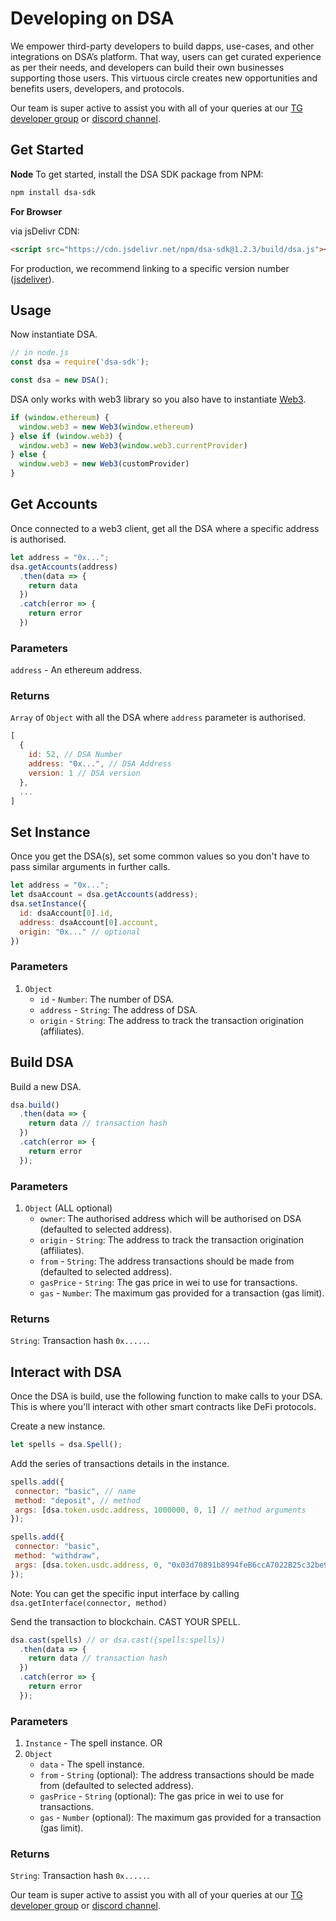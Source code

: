 # Developing on DSA
We empower third-party developers to build dapps, use-cases, and other integrations on DSA’s platform. That way, users can get curated experience as per their needs, and developers can build their own businesses supporting those users. This virtuous circle creates new opportunities and benefits users, developers, and protocols.

Our team is super active to assist you with all of your queries at our [TG developer group](https://t.me/instadevelopers) or [discord channel](https://discord.gg/83vvrnY).

## Get Started

**Node**
To get started, install the DSA SDK package from NPM:

```bash
npm install dsa-sdk
```

**For Browser**

 via jsDelivr CDN:

```html
<script src="https://cdn.jsdelivr.net/npm/dsa-sdk@1.2.3/build/dsa.js"></script>
```

For production, we recommend linking to a specific version number ([jsdeliver](https://www.jsdelivr.com/package/npm/dsa-sdk)).

## Usage
Now instantiate DSA.
```js
// in node.js
const dsa = require('dsa-sdk');

const dsa = new DSA();
```

DSA only works with web3 library so you also have to instantiate [Web3](https://github.com/ethereum/web3.js/#installation).

```js
if (window.ethereum) {
  window.web3 = new Web3(window.ethereum)
} else if (window.web3) {
  window.web3 = new Web3(window.web3.currentProvider)
} else {
  window.web3 = new Web3(customProvider)
}
```

## Get Accounts

Once connected to a web3 client, get all the DSA where a specific address is authorised.

```js
let address = "0x...";
dsa.getAccounts(address)
  .then(data => {
    return data
  })
  .catch(error => {
    return error
  })
```

### Parameters
`address` - An ethereum address.

### Returns
`Array` of `Object` with all the DSA where `address` parameter is authorised.

```js
[
  {
    id: 52, // DSA Number
    address: "0x...", // DSA Address
    version: 1 // DSA version
  },
  ...
]
```

## Set Instance

Once you get the DSA(s), set some common values so you don't have to pass similar arguments in further calls.

```js
let address = "0x...";
let dsaAccount = dsa.getAccounts(address);
dsa.setInstance({
  id: dsaAccount[0].id,
  address: dsaAccount[0].account,
  origin: "0x..." // optional
})
```

### Parameters
1. `Object`
   * `id` - `Number`: The number of DSA.
   * `address` - `String`: The address of DSA.
   * `origin` - `String`: The address to track the transaction origination (affiliates).


## Build DSA

Build a new DSA.

```js
dsa.build()
  .then(data => {
    return data // transaction hash
  })
  .catch(error => {
    return error
  });
```

### Parameters
1. `Object` (ALL optional)
   * `owner`: The authorised address which will be authorised on DSA (defaulted to selected address).
   * `origin` - `String`: The address to track the transaction origination (affiliates).
   * `from` - `String`: The address transactions should be made from (defaulted to selected address).
   * `gasPrice` - `String`: The gas price in wei to use for transactions.
   * `gas` - `Number`: The maximum gas provided for a transaction (gas limit).

### Returns
`String`: Transaction hash `0x.....`.

## Interact with DSA

Once the DSA is build, use the following function to make calls to your DSA. This is where you'll interact with other smart contracts like DeFi protocols.

Create a new instance.
```js
let spells = dsa.Spell();
```

Add the series of transactions details in the instance.
```js
spells.add({
 connector: "basic", // name
 method: "deposit", // method
 args: [dsa.token.usdc.address, 1000000, 0, 1] // method arguments
});

spells.add({
 connector: "basic",
 method: "withdraw",
 args: [dsa.token.usdc.address, 0, "0x03d70891b8994feB6ccA7022B25c32be92ee3725", 1, 0]
});
```

Note: You can get the specific input interface by calling `dsa.getInterface(connector, method)`

Send the transaction to blockchain. CAST YOUR SPELL.

```js
dsa.cast(spells) // or dsa.cast({spells:spells})
  .then(data => {
    return data // transaction hash
  })
  .catch(error => {
    return error
  });
```

### Parameters
1. `Instance` - The spell instance.
OR
1. `Object`
   * `data` - The spell instance.
   * `from` - `String` (optional): The address transactions should be made from (defaulted to selected address).
   * `gasPrice` - `String` (optional): The gas price in wei to use for transactions.
   * `gas` - `Number` (optional): The maximum gas provided for a transaction (gas limit).

### Returns
`String`: Transaction hash `0x.....`.

Our team is super active to assist you with all of your queries at our [TG developer group](https://t.me/instadevelopers) or [discord channel](https://discord.gg/83vvrnY).